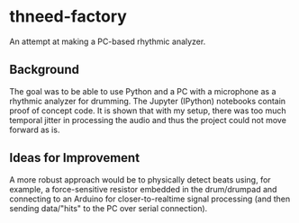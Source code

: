 thneed-factory
==============

An attempt at making a PC-based rhythmic analyzer.

## Background
The goal was to be able to use Python and a PC with a microphone as a rhythmic analyzer for drumming. The Jupyter (IPython) notebooks contain proof of concept code. It is shown that with my setup, there was too much temporal jitter in processing the audio and thus the project could not move forward as is.

## Ideas for Improvement
A more robust approach would be to physically detect beats using, for example, a force-sensitive resistor embedded in the drum/drumpad and connecting to an Arduino for closer-to-realtime signal processing (and then sending data/"hits" to the PC over serial connection).
